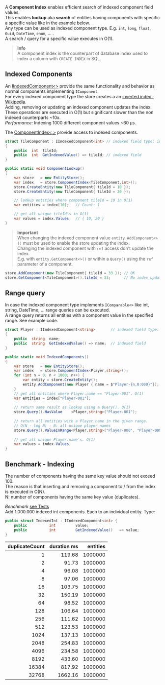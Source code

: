 
A **Component Index** enables efficient search of indexed component field values.  
This enables **lookup** aka **search** of entities having components with specific a specific value like in the example below.  
Any type can be used as indexed component type. E.g. `int`, `long`, `float`, `Guid`, `DateTime`, `enum`, ... .  
A search / query for a specific value executes in O(1).

> **Info**  
> A component index is the counterpart of database index used to index a column with `CREATE INDEX` in SQL.

## Indexed Components

An [IIndexedComponent<>](https://github.com/friflo/Friflo.Engine-docs/blob/main/api/IIndexedComponent_TValue_.md)
provide the same functionality and behavior as normal components implementing `IComponent`.  
For every indexed component type the store creates a an [inverted index ⋅ Wikipedia](https://en.wikipedia.org/wiki/Inverted_index).  
Adding, removing or updating an indexed component updates the index.  
These operations are executed in O(1) but significant slower than the non indexed counterparts ~10x.  
*Performance:* Indexing 1000 different component values ~60 μs.

The [ComponentIndex<,>](https://github.com/friflo/Friflo.Engine-docs/blob/main/api/ComponentIndex_TIndexedComponent,TValue_.md)
provide access to indexed components.

```cs
struct TileComponent : IIndexedComponent<int> // indexed field type: int
{
    public  int  tileId;
    public  int  GetIndexedValue() => tileId; // indexed field
}

public static void ComponentLookup()
{
    var store   = new EntityStore();
    var index   = store.ComponentIndex<TileComponent,int>();
    store.CreateEntity(new TileComponent{ tileId = 10 });
    store.CreateEntity(new TileComponent{ tileId = 20 });

    // lookup entities where component tileId = 10 in O(1)
    var entities = index[10];   // Count: 1

    // get all unique tileId's in O(1)
    var values = index.Values;  // { 10, 20 }
}
```

> **Important**  
> When changing the indexed component value `entity.AddComponent<>()` must be used to enable the store updating the index.  
> Changing the indexed component with `ref` access don't update the index.  
> E.g. with `entity.GetComponent<>()` or within a `Query()` using the `ref` parameter of a component.
```cs
store.AddComponent(new TileComponent{ tileId = 33 }); // OK
store.GetComponent<TileComponent>().tileId = 33;      // No index update
```

## Range query

In case the indexed component type implements `IComparable<>` like int, string, DateTime, ... range queries can be executed.  
A range query returns all entities with a component value in the specified range. See example code.

```cs
struct Player : IIndexedComponent<string>       // indexed field type: string
{
    public  string  name;
    public  string  GetIndexedValue() => name;  // indexed field
}

public static void IndexedComponents()
{
    var store   = new EntityStore();
    var index   = store.ComponentIndex<Player,string>();
    for (int n = 0; n < 1000; n++) {
        var entity = store.CreateEntity();
        entity.AddComponent(new Player { name = $"Player-{n,0:000}"});
    }
    // get all entities where Player.name == "Player-001". O(1)
    var entities = index["Player-001"];                                    // Count: 1
    
    // return same result as lookup using a Query(). O(1)
    store.Query().HasValue    <Player,string>("Player-001");               // Count: 1
    
    // return all entities with a Player.name in the given range.
    // O(N ⋅ log N) - N: all unique player names
    store.Query().ValueInRange<Player,string>("Player-000", "Player-099"); // Count: 100
    
    // get all unique Player.name's. O(1)
    var values = index.Values;                                             // Count: 1000
}
```

## Benchmark - Indexing

The number of components having the same key value should not exceed 100.  
The reason is that inserting and removing a component to / from the index is executed in O(N).  
N: number of components having the same key value (duplicates).

*Benchmark* [see Tests](https://github.com/friflo/Friflo.Engine.ECS/blob/main/src/Tests/ECS/Index/Test_Index.cs)  
Add 1.000.000 indexed int components. Each to an individual entity. Type:
```cs
public struct IndexedInt : IIndexedComponent<int> {
    public          int         value;
    public          int         GetIndexedValue()   => value;
}
```
|     duplicateCount |        duration ms |           entities |
| ------------------:| ------------------:| ------------------:|
|                  1 |             119.68 |            1000000 |
|                  2 |              91.73 |            1000000 |
|                  4 |              96.08 |            1000000 |
|                  8 |              97.06 |            1000000 |
|                 16 |             103.75 |            1000000 |
|                 32 |             150.19 |            1000000 |
|                 64 |              98.52 |            1000000 |
|                128 |             106.64 |            1000000 |
|                256 |             111.62 |            1000000 |
|                512 |             123.53 |            1000000 |
|               1024 |             137.13 |            1000000 |
|               2048 |             254.83 |            1000000 |
|               4096 |             234.58 |            1000000 |
|               8192 |             433.60 |            1000000 |
|              16384 |             817.92 |            1000000 |
|              32768 |            1662.16 |            1000000 |